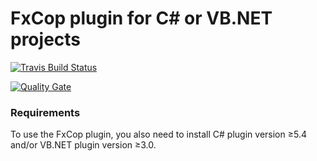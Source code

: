 # FxCop plugin for C# or VB.NET projects

[![Travis Build Status](https://travis-ci.org/DanielHWe/sonar-fxcop.svg?branch=master)](https://travis-ci.org/DanielHWe/sonar-fxcop)

[![Quality Gate](https://sonarcloud.io/api/badges/gate?key=org.sonarsource.dotnet:sonar-fxcop-plugin)](https://sonarcloud.io/dashboard?id=org.sonarsource.dotnet%3Asonar-fxcop-plugin)

### Requirements

To use the FxCop plugin, you also need to install C# plugin version &ge;5.4 and/or VB.NET plugin version &ge;3.0.
